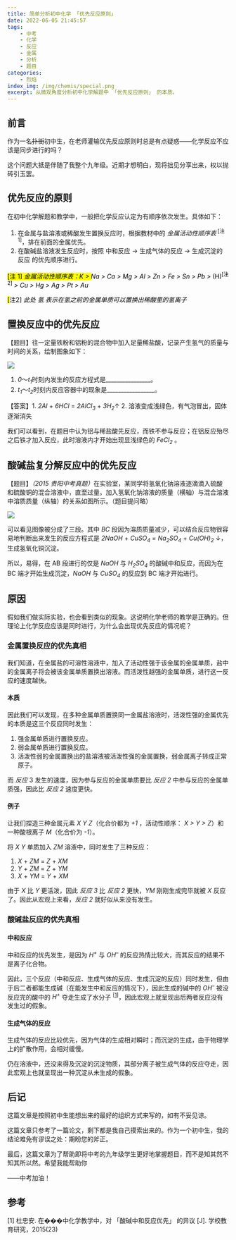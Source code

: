 ```yaml
---
title: 简单分析初中化学 「优先反应原则」
date: 2022-06-05 21:45:57
tags: 
	- 中考
	- 化学
	- 反应
	- 金属
	- 分析
	- 题目
categories:
	- 烈焰
index_img: /img/chemis/special.png
excerpt: 从微观角度分析初中化学解题中 「优先反应原则」 的本质。
---
```

<h2>前言</h2>
<p>作为一名<s>扑街</s>初中生，在老师灌输优先反应原则时总是有点疑惑——化学反应不应该是同步进行的吗？</p>
<p>这个问题大抵是伴随了我整个九年级。近期才想明白，现将拙见分享出来，权以抛砖引玉罢。</p>
<h2>优先反应的原则</h2>
<p>在初中化学解题和教学中，一般把化学反应认定为有顺序依次发生。具体如下：</p>
<ol><li>在金属与盐溶液或稀酸发生置换反应时，根据教材中的 <em>金属活动性顺序表</em><sup> [注 1]</sup>，排在前面的金属优先。</li><li>在酸碱盐溶液发生反应时，按照 中和反应 -&gt; 生成气体的反应 -&gt; 生成沉淀的反应 的优先顺序进行。</li></ol>
<div class="wp-container-1 is-vertical wp-block-group">
<p><mark data-darkreader-inline-bgcolor="" class="has-inline-color has-cyan-bluish-gray-color">[注 1] <em>金属活动性顺序表：K &gt; </em></mark><mark data-darkreader-inline-bgcolor="" style="background-color: rgba(0, 0, 0, 0); --wp-dark-mode-inline-bgcolor:rgba(13, 13, 13, 0);" class="has-inline-color has-cyan-bluish-gray-color"><em>Na</em></mark><mark data-darkreader-inline-bgcolor="" style="background-color: rgba(0, 0, 0, 0); --wp-dark-mode-inline-bgcolor:rgba(13, 13, 13, 0);" class="has-inline-color has-cyan-bluish-gray-color"><em> &gt; Ca &gt; Mg &gt; Al &gt; Zn &gt; Fe &gt; Sn &gt; Pb &gt; </em>(H)<sup>[注 2]</sup><em> &gt; Cu &gt; Hg &gt; Ag &gt; Pt &gt; Au</em></mark></p>
<p><mark data-darkreader-inline-bgcolor="" class="has-inline-color has-cyan-bluish-gray-color">[</mark><mark data-darkreader-inline-bgcolor="" style="background-color: rgba(0, 0, 0, 0); --wp-dark-mode-inline-bgcolor:rgba(13, 13, 13, 0);" class="has-inline-color has-cyan-bluish-gray-color">注</mark><mark data-darkreader-inline-bgcolor="" style="background-color: rgba(0, 0, 0, 0); --wp-dark-mode-inline-bgcolor:rgba(13, 13, 13, 0);" class="has-inline-color has-cyan-bluish-gray-color">2] <em>此处 氢 表示在氢之前的金属单质可以置换出稀酸里的氢离子</em></mark></p>
</div>
<h2>置换反应中的优先反应</h2>
<div class="wp-container-2 wp-block-group"><div class="wp-block-group__inner-container">
<p>【题目】往一定量铁粉和铝粉的混合物中加入足量稀盐酸，记录产生氢气的质量与时间的关系，绘制图象如下：</p>
<img src="/img/chemis/chemis-0.webp">
<ol><li><em>0</em>～<em>t<sub>1</sub></em>时刻内发生的反应方程式是________________。</li><li><em>t<sub>1</sub></em>～<em>t<sub>2</sub></em>时刻内反应容器中的现象是_________________。</li></ol>
<p>【答案】1. <em>2Al</em> + <em>6HCl</em> = <em>2AlCl<sub>3</sub></em> + <em>3H<sub>2</sub></em>↑  2. 溶液变成浅绿色，有气泡冒出，固体逐渐消失</p>
</div></div>
<p>我们可以看到，在题目中认为铝与稀盐酸先反应，而铁不参与反应；在铝反应殆尽之后铁才加入反应，此时溶液内才开始出现显浅绿色的 <em>FeCl<sub>2</sub></em> 。</p>
<h2>酸碱盐复分解反应中的优先反应</h2>
<p>【题目】<em>（2015 贵阳中考真题）</em>在实验室，某同学将氢氧化钠溶液逐滴滴入硫酸和硫酸铜的混合溶液中，直至过量。加入氢氧化钠溶液的质量（横轴）与混合溶液中溶质质量（纵轴）的关系如图所示。（题目提问略）</p>
<img src="/img/chemis/chemis-1.webp">
<p>可以看见图像被分成了三段。其中 <em>BC</em> 段因为溶质质量减少，可以结合反应物很容易地判断出来发生的反应方程式是 <em>2NaOH</em> + <em>CuSO<sub>4</sub></em> = <em>Na<sub>2</sub>SO<sub>4</sub></em> + <em>Cu(OH)<sub>2</sub></em> ↓，生成氢氧化铜沉淀。</p>
<p>所以，易得，在 AB 段进行的仅是 <em>NaOH</em> 与 <em>H<sub>2</sub>SO<sub>4</sub></em> 的酸碱中和反应，而因为在 BC 端才开始生成沉淀，<em>NaOH</em> 与 <em>CuSO<sub>4</sub></em> 的反应到 BC 端才开始进行。</p>
<h2>原因</h2>
<p>假如我们做实际实验，也会看到类似的现象。这说明化学老师的教学是正确的。但理论上化学反应应该是同时进行，为什么会出现优先反应的情况呢？</p>
<h3>金属置换反应的优先真相</h3>
<p>我们知道，在金属盐的可溶性溶液中，加入了活动性强于该金属的金属单质，盐中的金属离子将会被该金属单质置换出溶液。而活泼性越强的金属单质，进行这一反应的速度越快。</p>
<h4>本质</h4>
<p>因此我们可以发现，在多种金属单质置换同一金属盐溶液时，活泼性强的金属优先的本质是这三个反应同时发生：</p>
<ol><li>强金属单质进行置换反应。</li><li>弱金属单质进行置换反应。</li><li>活泼性弱的金属置换出的盐溶液被活泼性强的金属置换，弱金属离子转成正常原子。</li></ol>
<p>而 <em>反应 </em>3 发生的速度，因为参与反应的金属单质要比 <em>反应 2</em> 中参与反应的金属单质强，因此比 <em>反应 2</em> 速度更快。</p>
<h4>例子</h4>
<p>让我们捏造三种金属元素 <em>X Y Z</em>（化合价都为<em> +1 </em>，活动性顺序： <em>X &gt; Y &gt; Z</em>）和一种酸根离子 <em>M</em>（化合价为 <em>-1</em>）。</p>
<p>将 <em>X Y</em> 单质加入 <em>ZM</em> 溶液中，同时发生了三种反应：</p>
<ol><li><em>X</em> + <em>ZM</em> = <em>Z</em> + <em>XM</em></li><li><em>Y</em> + <em>ZM</em> = <em>Z</em> + <em>YM</em></li><li><em>X</em> + <em>YM</em> = <em>Y</em> + <em>XM</em></li></ol>
<p>由于 <em>X</em> 比 <em>Y</em> 更活泼，因此 <em>反应 3</em> 比 <em>反应 2 </em>更快，<em>YM</em> 刚刚生成完毕就被 <em>X </em>反应了。因此从宏观上来看，<em>反应 2</em> 就好似从来没有发生。</p>
<h3>酸碱盐反应的优先真相</h3>
<h4>中和反应</h4>
<p>中和反应的优先发生，是因为 <em>H<sup>+</sup> </em>与<em> OH<sup>–</sup></em> 的反应热情比较大，而其反应的结果不是离子化合物。</p>
<p>因此，三个反应（中和反应、生成气体的反应、生成沉淀的反应）同时发生，但由于后二者都能生成碱（在能发生中和反应的情况下），因此生成的碱中的 <em>OH<sup>–</sup></em> 被没反应完的酸中的 <em>H<sup>+</sup></em> 夺走生成了水分子 <sup>[<a href="#ref1" data-type="internal" data-id="#ref1">1</a>]</sup>，因此宏观上就呈现出后两者反应没有发生过的假象。</p>
<h4>生成气体的反应</h4>
<p>生成气体的反应比较优先，因为气体的生成相对瞬时；而沉淀的生成，由于物理学上的扩散作用，会相对缓慢。</p>
<p>仍在溶液中，还没来得及沉淀的沉淀物质，其部分离子被生成气体的反应夺走，因此宏观上也就呈现出一种沉淀从未生成的假象。</p>
<h2>后记</h2>
<p>这篇文章是按照初中生能想出来的最好的组织方式来写的，如有不妥见谅。</p>
<p>这篇文章只参考了一篇论文，剩下都是我自己摸索出来的。作为一个初中生，我的结论难免有谬误之处：期盼您的斧正。</p>
<p>最后，这篇文章为了帮助即将中考的九年级学生更好地掌握题目，而不是知其然不知其所以然。希望我能帮助你</p>
<p>——中考加油！</p>
<h2>参考</h2>
<p id="ref1">[1] 杜忠安. 在���中化学教学中，对 「酸碱中和反应优先」 的异议 [J]. 学校教育研究，2015(23)</p>
